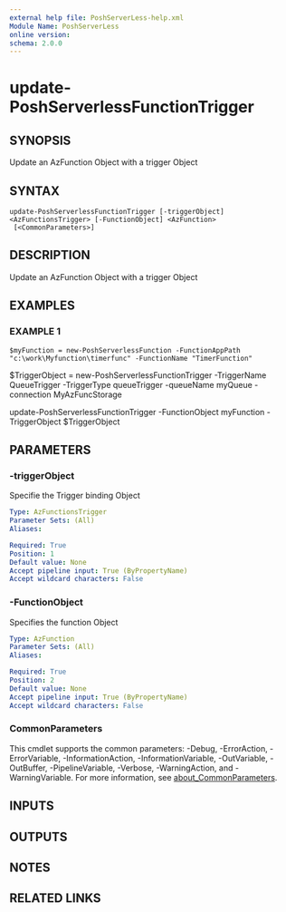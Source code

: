 ```yaml
---
external help file: PoshServerLess-help.xml
Module Name: PoshServerLess
online version:
schema: 2.0.0
---
```


# update-PoshServerlessFunctionTrigger

## SYNOPSIS
Update an AzFunction Object with a trigger Object

## SYNTAX

```
update-PoshServerlessFunctionTrigger [-triggerObject] <AzFunctionsTrigger> [-FunctionObject] <AzFunction>
 [<CommonParameters>]
```

## DESCRIPTION
Update an AzFunction Object with a trigger Object

## EXAMPLES

### EXAMPLE 1
```
$myFunction = new-PoshServerlessFunction -FunctionAppPath "c:\work\Myfunction\timerfunc" -FunctionName "TimerFunction"
```

$TriggerObject = new-PoshServerlessFunctionTrigger  -TriggerName QueueTrigger  -TriggerType queueTrigger -queueName myQueue -connection MyAzFuncStorage

update-PoshServerlessFunctionTrigger -FunctionObject myFunction -TriggerObject $TriggerObject

## PARAMETERS

### -triggerObject
Specifie the Trigger binding Object

```yaml
Type: AzFunctionsTrigger
Parameter Sets: (All)
Aliases:

Required: True
Position: 1
Default value: None
Accept pipeline input: True (ByPropertyName)
Accept wildcard characters: False
```

### -FunctionObject
Specifies the function Object

```yaml
Type: AzFunction
Parameter Sets: (All)
Aliases:

Required: True
Position: 2
Default value: None
Accept pipeline input: True (ByPropertyName)
Accept wildcard characters: False
```

### CommonParameters
This cmdlet supports the common parameters: -Debug, -ErrorAction, -ErrorVariable, -InformationAction, -InformationVariable, -OutVariable, -OutBuffer, -PipelineVariable, -Verbose, -WarningAction, and -WarningVariable. For more information, see [about_CommonParameters](http://go.microsoft.com/fwlink/?LinkID=113216).

## INPUTS

## OUTPUTS

## NOTES

## RELATED LINKS
